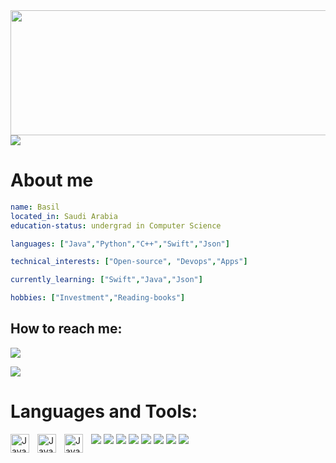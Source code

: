 


  <img src="https://media.giphy.com/media/tIHktzgRi8yjIplFVI/giphy.gif" width="1000" height="200" />





<img src="https://user-images.githubusercontent.com/73097560/115834477-dbab4500-a447-11eb-908a-139a6edaec5c.gif">



# About me
```yaml
name: Basil
located_in: Saudi Arabia
education-status: undergrad in Computer Science

languages: ["Java","Python","C++","Swift","Json"]

technical_interests: ["Open-source", "Devops","Apps"]

currently_learning: ["Swift","Java","Json"]

hobbies: ["Investment","Reading-books"]
```



## How to reach me: 

 [<img src="https://img.icons8.com/fluency/35/000000/email-open.png"/>](mailto:basilbenaziz@gmail.com)





<img src="https://user-images.githubusercontent.com/73097560/115834477-dbab4500-a447-11eb-908a-139a6edaec5c.gif">






# Languages and Tools: 
<img align="left" alt="Java" width="30px" style="padding-right:10px;" src="https://cdn.jsdelivr.net/gh/devicons/devicon/icons/java/java-original.svg"/>
<img align="left" alt="Java" width="30px" style="padding-right:10px;" src="https://img.icons8.com/officel/40/000000/mac-os.png"/>
<img align="left" alt="Java" width="30px" style="padding-right:10px;" src="https://img.icons8.com/fluency/40/000000/visual-studio-code-2019.png"/>
<img src="https://img.icons8.com/color/40/000000/xcode.png"/>
<img src="https://img.icons8.com/color/40/000000/stackoverflow.png"/>
<img src="https://img.icons8.com/color/40/000000/java-coffee-cup-logo--v1.png"/>
<img src="https://img.icons8.com/color/40/000000/c-plus-plus-logo.png"/>
<img src="https://img.icons8.com/color/40/000000/markdown.png"/>
<img src="https://img.icons8.com/color/45/undefined/swift.png"/>
<img src="https://img.icons8.com/color/40/undefined/json--v1.png"/>








<img src="https://user-images.githubusercontent.com/73097560/115834477-dbab4500-a447-11eb-908a-139a6edaec5c.gif">
